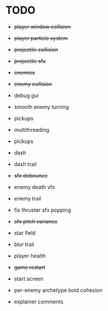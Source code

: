 # TODO

- ~~player window collision~~
- ~~player particle system~~
- ~~projectile collision~~
- ~~projectile sfx~~
- ~~enemies~~
- ~~enemy collision~~
- debug gui
- smooth enemy turning
- pickups
- multithreading
- pickups
- dash
- dash trail
- ~~sfx debounce~~
- enemy death vfx
- enemy trail
- fix thruster sfx popping
- ~~sfx pitch variance~~
- star field
- blur trail
- player health
- ~~game restart~~
- start screen

- per-enemy archetype boid cohesion

- explainer comments